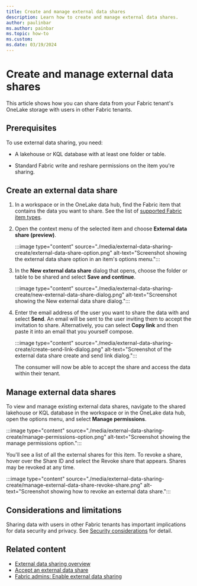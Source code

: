 ```yaml
---
title: Create and manage external data shares
description: Learn how to create and manage external data shares.
author: paulinbar
ms.author: painbar
ms.topic: how-to
ms.custom:
ms.date: 03/19/2024
---
```


# Create and manage external data shares

This article shows how you can share data from your Fabric tenant's OneLake storage with users in other Fabric tenants.

## Prerequisites

To use external data sharing, you need:

* A lakehouse or KQL database with at least one folder or table.

* Standard Fabric write and reshare permissions on the item you're sharing.

## Create an external data share

1. In a workspace or in the OneLake data hub, find the Fabric item that contains the data you want to share. See the list of [supported Fabric item types](./external-data-sharing-overview.md#supported-fabric-item-types).

1. Open the context menu of the selected item and choose **External data share (preview)**.

    :::image type="content" source="./media/external-data-sharing-create/external-data-share-option.png" alt-text="Screenshot showing the external data share option in an item's options menu.":::

1. In the **New external data share** dialog that opens, choose the folder or table to be shared and select **Save and continue**.

    :::image type="content" source="./media/external-data-sharing-create/new-external-data-share-dialog.png" alt-text="Screenshot showing the New external data share dialog.":::
 
1. Enter the email address of the user you want to share the data with and select **Send**. An email will be sent to the user inviting them to accept the invitation to share. Alternatively, you can select **Copy link** and then paste it into an email that you yourself compose.

    :::image type="content" source="./media/external-data-sharing-create/create-send-link-dialog.png" alt-text="Screenshot of the external data share create and send link dialog.":::
 
    The consumer will now be able to accept the share and access the data within their tenant.

## Manage external data shares

To view and manage existing external data shares, navigate to the shared lakehouse or KQL database in the workspace or in the OneLake data hub, open the options menu, and select **Manage permissions**.

:::image type="content" source="./media/external-data-sharing-create/manage-permissions-option.png" alt-text="Screenshot showing the manage permissions option.":::

You'll see a list of all the external shares for this item. To revoke a share, hover over the Share ID and select the Revoke share that appears. Shares may be revoked at any time.

:::image type="content" source="./media/external-data-sharing-create/manage-external-data-share-revoke-share.png" alt-text="Screenshot showing how to revoke an external data share.":::

## Considerations and limitations

Sharing data with users in other Fabric tenants has important implications for data security and privacy. See [Security considerations](./external-data-sharing-overview.md#security-considerations) for detail.

## Related content

* [External data sharing overview](./external-data-sharing-overview.md)
* [Accept an external data share](./external-data-sharing-accept.md)
* [Fabric admins: Enable external data sharing](./external-data-sharing-enable.md)
